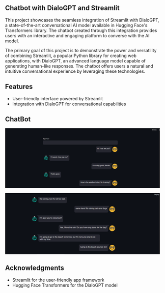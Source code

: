 ## Chatbot with DialoGPT and Streamlit
This project showcases the seamless integration of Streamlit with DialoGPT, a state-of-the-art conversational AI model available in Hugging Face's Transformers library. The chatbot created through this integration provides users with an interactive and engaging platform to converse with the AI model.

The primary goal of this project is to demonstrate the power and versatility of combining Streamlit, a popular Python library for creating web applications, with DialoGPT, an advanced language model capable of generating human-like responses. The chatbot offers users a natural and intuitive conversational experience by leveraging these technologies.

## Features
- User-friendly interface powered by Streamlit
- Integration with DialoGPT for conversational capabilities

## ChatBot

![App Screenshot](images/img1.png)


![App Screenshot](images/img2.png)

## Acknowledgments
- Streamlit for the user-friendly app framework
- Hugging Face Transformers for the DialoGPT model

